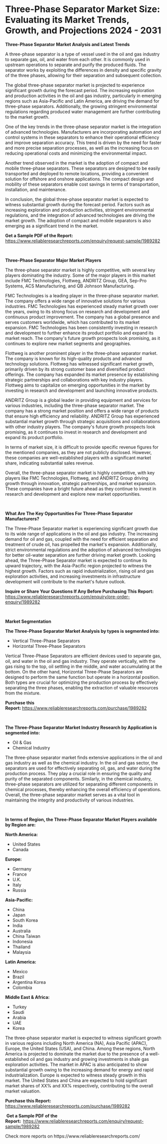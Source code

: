 <p><h1>Three-Phase Separator Market Size: Evaluating its Market Trends, Growth, and Projections 2024 - 2031</h1></p><p><strong>Three-Phase Separator Market Analysis and Latest Trends</strong></p>
<p><p>A three-phase separator is a type of vessel used in the oil and gas industry to separate gas, oil, and water from each other. It is commonly used in upstream operations to separate and purify the produced fluids. The separator works by exploiting the differences in density and specific gravity of the three phases, allowing for their separation and subsequent collection.</p><p>The global three-phase separator market is projected to experience significant growth during the forecast period. The increasing exploration and production activities in the oil and gas industry, particularly in emerging regions such as Asia-Pacific and Latin America, are driving the demand for three-phase separators. Additionally, the growing stringent environmental regulations regarding produced water management are further contributing to the market growth.</p><p>One of the key trends in the three-phase separator market is the integration of advanced technologies. Manufacturers are incorporating automation and control systems in these separators to enhance their operational efficiency and improve separation accuracy. This trend is driven by the need for faster and more precise separation processes, as well as the increasing focus on reducing operational costs and minimizing the environmental impact.</p><p>Another trend observed in the market is the adoption of compact and mobile three-phase separators. These separators are designed to be easily transported and deployed to remote locations, providing a convenient solution for offshore and onshore applications. The compact design and mobility of these separators enable cost savings in terms of transportation, installation, and maintenance.</p><p>In conclusion, the global three-phase separator market is expected to witness substantial growth during the forecast period. Factors such as increasing exploration and production activities, stringent environmental regulations, and the integration of advanced technologies are driving the market growth. The adoption of compact and mobile separators is also emerging as a significant trend in the market.</p></p>
<p><strong>Get a Sample PDF of the Report:&nbsp;</strong> <a href="https://www.reliableresearchreports.com/enquiry/request-sample/1989282">https://www.reliableresearchreports.com/enquiry/request-sample/1989282</a></p>
<p>&nbsp;</p>
<p><strong>Three-Phase Separator Major Market Players</strong></p>
<p><p>The three-phase separator market is highly competitive, with several key players dominating the industry. Some of the major players in this market include FMC Technologies, Flottweg, ANDRITZ Group, GEA, Sep-Pro Systems, ACS Manufacturing, and QB Johnson Manufacturing.</p><p>FMC Technologies is a leading player in the three-phase separator market. The company offers a wide range of innovative solutions for various industries. FMC Technologies has experienced steady market growth over the years, owing to its strong focus on research and development and continuous product improvement. The company has a global presence and serves customers worldwide, which has contributed to its market expansion. FMC Technologies has been consistently investing in research and development to further enhance its product portfolio and expand its market reach. The company's future growth prospects look promising, as it continues to explore new market segments and geographies.</p><p>Flottweg is another prominent player in the three-phase separator market. The company is known for its high-quality products and advanced technology solutions. Flottweg has witnessed significant market growth, primarily driven by its strong customer base and diversified product offerings. The company has expanded its market presence by establishing strategic partnerships and collaborations with key industry players. Flottweg aims to capitalize on emerging opportunities in the market by investing in research and development and launching innovative products.</p><p>ANDRITZ Group is a global leader in providing equipment and services for various industries, including the three-phase separator market. The company has a strong market position and offers a wide range of products that ensure high efficiency and reliability. ANDRITZ Group has experienced substantial market growth through strategic acquisitions and collaborations with other industry players. The company's future growth prospects look promising, as it continues to invest in research and development and expand its product portfolio.</p><p>In terms of market size, it is difficult to provide specific revenue figures for the mentioned companies, as they are not publicly disclosed. However, these companies are well-established players with a significant market share, indicating substantial sales revenue.</p><p>Overall, the three-phase separator market is highly competitive, with key players like FMC Technologies, Flottweg, and ANDRITZ Group driving growth through innovation, strategic partnerships, and market expansion. These companies have a bright future ahead as they continue to invest in research and development and explore new market opportunities.</p></p>
<p>&nbsp;</p>
<p><strong>What Are The Key Opportunities For Three-Phase Separator Manufacturers?</strong></p>
<p><p>The Three-Phase Separator market is experiencing significant growth due to its wide range of applications in the oil and gas industry. The increasing demand for oil and gas, coupled with the need for efficient separation and treatment of crude oil, has propelled the market's expansion. Additionally, strict environmental regulations and the adoption of advanced technologies for better oil-water separation are further driving market growth. Looking ahead, the Three-Phase Separator market is expected to continue its upward trajectory, with the Asia-Pacific region projected to witness the highest growth. Factors such as rapid industrialization, rising oil and gas exploration activities, and increasing investments in infrastructure development will contribute to the market's future outlook.</p></p>
<p><strong>Inquire or Share Your Questions If Any Before Purchasing This Report:</strong> <a href="https://www.reliableresearchreports.com/enquiry/pre-order-enquiry/1989282">https://www.reliableresearchreports.com/enquiry/pre-order-enquiry/1989282</a></p>
<p>&nbsp;</p>
<p><strong>Market Segmentation</strong></p>
<p><strong>The Three-Phase Separator Market Analysis by types is segmented into:</strong></p>
<p><ul><li>Vertical Three-Phase Separators</li><li>Horizontal Three-Phase Separators</li></ul></p>
<p><p>Vertical Three-Phase Separators are efficient devices used to separate gas, oil, and water in the oil and gas industry. They operate vertically, with the gas rising to the top, oil settling in the middle, and water accumulating at the bottom. On the other hand, Horizontal Three-Phase Separators are designed to perform the same function but operate in a horizontal position. Both types are crucial for optimizing the production process by effectively separating the three phases, enabling the extraction of valuable resources from the mixture.</p></p>
<p><strong>Purchase this Report:&nbsp;</strong><a href="https://www.reliableresearchreports.com/purchase/1989282">https://www.reliableresearchreports.com/purchase/1989282</a></p>
<p>&nbsp;</p>
<p><strong>The Three-Phase Separator Market Industry Research by Application is segmented into:</strong></p>
<p><ul><li>Oil & Gas</li><li>Chemical Industry</li></ul></p>
<p><p>The three-phase separator market finds extensive applications in the oil and gas industry as well as the chemical industry. In the oil and gas sector, the separators are used for effectively separating oil, gas, and water during the production process. They play a crucial role in ensuring the quality and purity of the separated components. Similarly, in the chemical industry, three-phase separators are utilized for separating different components in chemical processes, thereby enhancing the overall efficiency of operations. Overall, the three-phase separator market serves as a vital tool in maintaining the integrity and productivity of various industries.</p></p>
<p>&nbsp;</p>
<p><strong>In terms of Region, the Three-Phase Separator Market Players available by Region are:</strong></p>
<p>
    <p> <strong> North America: </strong>
        <ul>
            <li>United States</li>
            <li>Canada</li>
        </ul>
        </p> 
    <p> <strong> Europe: </strong>
        <ul>
            <li>Germany</li>
            <li>France</li>
            <li>U.K.</li>
            <li>Italy</li>
            <li>Russia</li>
        </ul>
        </p> 
    <p> <strong> Asia-Pacific: </strong>
        <ul>
            <li>China</li>
            <li>Japan</li>
            <li>South Korea</li>
            <li>India</li>
            <li>Australia</li>
            <li>China Taiwan</li>
            <li>Indonesia</li>
            <li>Thailand</li>
            <li>Malaysia</li>
        </ul>
        </p> 
    <p> <strong> Latin America: </strong>
        <ul>
            <li>Mexico</li>
            <li>Brazil</li>
            <li>Argentina Korea</li>
            <li>Colombia</li>
        </ul>
        </p> 
    <p> <strong> Middle East & Africa: </strong>
        <ul>
            <li>Turkey</li>
            <li>Saudi</li>
            <li>Arabia</li>
            <li>UAE</li>
            <li>Korea</li>
        </ul>
    </p>
    </p>
<p><p>The three-phase separator market is expected to witness significant growth in various regions including North America (NA), Asia Pacific (APAC), Europe, the United States (USA), and China. Among these regions, North America is projected to dominate the market due to the presence of a well-established oil and gas industry and growing investments in shale gas exploration activities. The market in APAC is also anticipated to show substantial growth owing to the increasing demand for energy and rapid industrialization. Europe is expected to witness steady growth in this market. The United States and China are expected to hold significant market shares of XX% and XX% respectively, contributing to the overall market valuation.</p></p>
<p><strong>Purchase this Report: </strong><a href="https://www.reliableresearchreports.com/purchase/1989282">https://www.reliableresearchreports.com/purchase/1989282</a></p>
<p>&nbsp;<strong>Get a Sample PDF of the Report:&nbsp;&nbsp;</strong><a href="https://www.reliableresearchreports.com/enquiry/request-sample/1989282">https://www.reliableresearchreports.com/enquiry/request-sample/1989282</a></p>
<p><strong></strong></p>
<p>Check more reports on https://www.reliableresearchreports.com/</p>